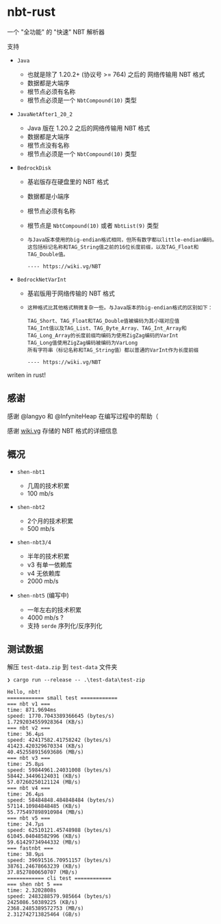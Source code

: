# nbt-rust

一个 "全功能" 的 "快速" NBT 解析器

支持

- `Java`
  - 也就是除了 1.20.2+ (协议号 >= 764) 之后的 网络传输用 NBT 格式
  - 数据都是大端序
  - 根节点必须有名称
  - 根节点必须是一个 `NbtCompound(10)` 类型
- `JavaNetAfter1_20_2`
  - Java 版在 1.20.2 之后的网络传输用 NBT 格式
  - 数据都是大端序
  - 根节点没有名称
  - 根节点必须是一个 `NbtCompound(10)` 类型
- `BedrockDisk`
  - 基岩版存在硬盘里的 NBT 格式
  - 数据都是小端序
  - 根节点必须有名称
  - 根节点是 `NbtCompound(10)` 或者 `NbtList(9)` 类型

  - ```text
    与Java版本使用的big-endian格式相同，但所有数字都以little-endian编码。
    这包括标记名称和TAG_String值之前的16位长度前缀，以及TAG_Float和TAG_Double值。

    ---- https://wiki.vg/NBT
    ```

- `BedrockNetVarInt`
  - 基岩版用于网络传输的 NBT 格式

  - ```text
    这种格式比其他格式稍微复杂一些。与Java版本的big-endian格式的区别如下：

    TAG_Short、TAG_Float和TAG_Double值被编码为其小端对应值
    TAG_Int值以及TAG_List、TAG_Byte_Array、TAG_Int_Array和TAG_Long_Array的长度前缀均编码为使用ZigZag编码的VarInt
    TAG_Long值使用ZigZag编码被编码为VarLong
    所有字符串（标记名称和TAG_String值）都以普通的VarInt作为长度前缀

    ---- https://wiki.vg/NBT
    ```

writen in rust!

## 感谢

感谢 @langyo 和 @InfyniteHeap
在编写过程中的帮助（

感谢 [wiki.vg](https://wiki.vg/NBT) 存储的 NBT 格式的详细信息

## 概况

- `shen-nbt1`
  - 几周的技术积累
  - 100 mb/s

- `shen-nbt2`
  - 2个月的技术积累
  - 500 mb/s

- `shen-nbt3/4`
  - 半年的技术积累
  - v3 有单一依赖库
  - v4 无依赖库
  - 2000 mb/s

- `shen-nbt5` (编写中)
  - 一年左右的技术积累
  - 4000 mb/s ?
  - 支持 `serde` 序列化/反序列化

## 测试数据

解压 `test-data.zip` 到 `test-data` 文件夹

```text
❯ cargo run --release -- .\test-data\test-zip

Hello, nbt!
============ small test ============
=== nbt v1 ===
time: 871.9694ms
speed: 1770.7043389366645 (bytes/s)
1.7292034559928364 (KB/s)
=== nbt v2 ===
time: 36.4µs
speed: 42417582.41758242 (bytes/s)
41423.420329670334 (KB/s)
40.452558915693686 (MB/s)
=== nbt v3 ===
time: 25.8µs
speed: 59844961.24031008 (bytes/s)
58442.34496124031 (KB/s)
57.07260250121124 (MB/s)
=== nbt v4 ===
time: 26.4µs
speed: 58484848.484848484 (bytes/s)
57114.10984848485 (KB/s)
55.775497898910984 (MB/s)
=== nbt v5 ===
time: 24.7µs
speed: 62510121.45748988 (bytes/s)
61045.04048582996 (KB/s)
59.61429734944332 (MB/s)
=== fastnbt ===
time: 38.9µs
speed: 39691516.70951157 (bytes/s)
38761.24678663239 (KB/s)
37.8527800650707 (MB/s)
============ cli test ============
=== shen nbt 5 ===
time: 2.3202808s
speed: 2483288579.985664 (bytes/s)
2425086.50389225 (KB/s)
2368.2485389572753 (MB/s)
2.312742713825464 (GB/s)
```
